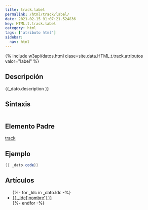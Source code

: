 ```yaml
---
title: track.label
permalink: /html/track/label/
date: 2021-02-15 01:07:21.524836
key: HTML.t.track.label
category: html
tags: ['atributo html']
sidebar: 
  nav: html
---
```


{% include w3api/datos.html clase=site.data.HTML.t.track.atributos valor="label" %}

## Descripción
{{_dato.description }}

## Sintaxis
~~~html
~~~

## Elemento Padre
[track](/html/track/)

## Ejemplo
~~~java
{{ _dato.code}}
~~~

## Artículos
<ul>
{%- for _ldc in _dato.ldc -%}
   <li>
       <a href="{{_ldc['url'] }}">{{ _ldc['nombre'] }}</a>
   </li>
{%- endfor -%}
</ul>
